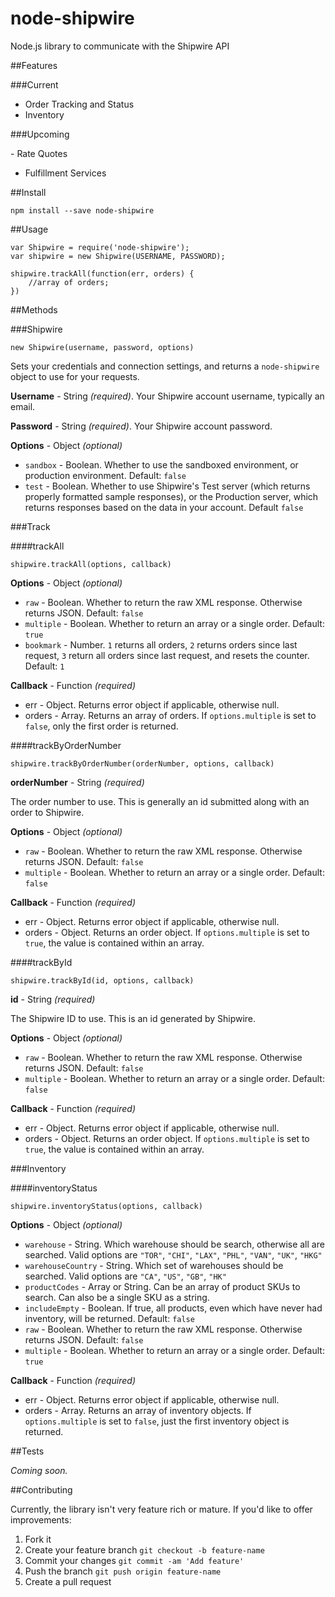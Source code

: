 node-shipwire
=============

Node.js library to communicate with the Shipwire API

##Features

###Current

- Order Tracking and Status
- Inventory

###Upcoming

- Rate Quotes
- Fulfillment Services


##Install

`npm install --save node-shipwire`

##Usage

	var Shipwire = require('node-shipwire');
	var shipwire = new Shipwire(USERNAME, PASSWORD);
	
	shipwire.trackAll(function(err, orders) {
		//array of orders;
	})
	
##Methods

###Shipwire

	new Shipwire(username, password, options)

Sets your credentials and connection settings, and returns a `node-shipwire` object to use for your requests.

**Username** - String *(required)*.
Your Shipwire account username, typically an email.

**Password** - String *(required)*.
Your Shipwire account password.

**Options** - Object *(optional)*

- `sandbox` - Boolean. Whether to use the sandboxed environment, or production environment. Default: `false`
- `test` - Boolean. Whether to use Shipwire's Test server (which returns properly formatted sample responses), or the Production server, which returns responses based on the data in your account. Default `false`

###Track

####trackAll

	shipwire.trackAll(options, callback)
	
**Options** - Object *(optional)*

- `raw` - Boolean. Whether to return the raw XML response. Otherwise returns JSON. Default: `false`
- `multiple` - Boolean. Whether to return an array or a single order. Default: `true`
- `bookmark` - Number. `1` returns all orders, `2` returns orders since last request, `3` return all orders since last request, and resets the counter. Default: `1`

**Callback** - Function *(required)*

- err - Object. Returns error object if applicable, otherwise null.
- orders - Array. Returns an array of orders. If `options.multiple` is set to `false`, only the first order is returned.


####trackByOrderNumber

	shipwire.trackByOrderNumber(orderNumber, options, callback)
	
**orderNumber** - String *(required)*

The order number to use. This is generally an id submitted along with an order to Shipwire.
	
**Options** - Object *(optional)*

- `raw` - Boolean. Whether to return the raw XML response. Otherwise returns JSON. Default: `false`
- `multiple` - Boolean. Whether to return an array or a single order. Default: `false`

**Callback** - Function *(required)*

- err - Object. Returns error object if applicable, otherwise null.
- orders - Object. Returns an order object. If `options.multiple` is set to `true`, the value is contained within an array.


####trackById

	shipwire.trackById(id, options, callback)
	
**id** - String *(required)*

The Shipwire ID to use. This is an id generated by Shipwire.
	
**Options** - Object *(optional)*

- `raw` - Boolean. Whether to return the raw XML response. Otherwise returns JSON. Default: `false`
- `multiple` - Boolean. Whether to return an array or a single order. Default: `false`

**Callback** - Function *(required)*

- err - Object. Returns error object if applicable, otherwise null.
- orders - Object. Returns an order object. If `options.multiple` is set to `true`, the value is contained within an array.


###Inventory

####inventoryStatus

	shipwire.inventoryStatus(options, callback)
	
**Options** - Object *(optional)*

- `warehouse` - String. Which warehouse should be search, otherwise all are searched. Valid options are `"TOR"`, `"CHI"`, `"LAX"`, `"PHL"`, `"VAN"`, `"UK"`, `"HKG"`
- `warehouseCountry` - String. Which set of warehouses should be searched. Valid options are `"CA"`, `"US"`, `"GB"`, `"HK"`
- `productCodes` - Array or String. Can be an array of product SKUs to search. Can also be a single SKU as a string.
- `includeEmpty` - Boolean. If true, all products, even which have never had inventory, will be returned. Default: `false`
- `raw` - Boolean. Whether to return the raw XML response. Otherwise returns JSON. Default: `false`
- `multiple` - Boolean. Whether to return an array or a single order. Default: `true`

**Callback** - Function *(required)*

- err - Object. Returns error object if applicable, otherwise null.
- orders - Array. Returns an array of inventory objects. If `options.multiple` is set to `false`, just the first inventory object is returned.

##Tests

_Coming soon._

##Contributing

Currently, the library isn't very feature rich or mature. If you'd like to offer improvements:

1. Fork it
2. Create your feature branch `git checkout -b feature-name`
3. Commit your changes `git commit -am 'Add feature'`
4. Push the branch `git push origin feature-name`
5. Create a pull request
